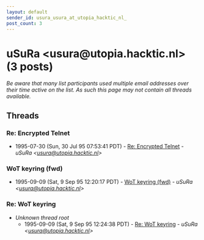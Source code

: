```yaml
---
layout: default
sender_id: usura_usura_at_utopia_hacktic_nl_
post_count: 3
---
```


# uSuRa <usura<span>@</span>utopia.hacktic.nl> (3 posts)

_Be aware that many list participants used multiple email addresses over their time active on the list. As such this page may not contain all threads available._

## Threads

### Re: Encrypted Telnet
+ 1995-07-30 (Sun, 30 Jul 95 07:53:41 PDT) - [Re: Encrypted Telnet](/archive/1995/07/90ac5c0ab557c43237da16f9dea7a369b40bc90577f16a5054de9e7d939c4ea6) - _uSuRa \<usura@utopia.hacktic.nl\>_

### WoT keyring (fwd)
+ 1995-09-09 (Sat, 9 Sep 95 12:20:17 PDT) - [WoT keyring (fwd)](/archive/1995/09/d9da65e87e6d99484ab7e340a5e1d3c69cf2029ae6c7af9b6aee0d7a35b6d348) - _uSuRa \<usura@utopia.hacktic.nl\>_

### Re: WoT keyring
+ _Unknown thread root_
  + 1995-09-09 (Sat, 9 Sep 95 12:24:38 PDT) - [Re: WoT keyring](/archive/1995/09/60f972810edaeb81daa064dccddabb4f7121a2a5b821eab0db97583b49d4f217) - _uSuRa \<usura@utopia.hacktic.nl\>_

